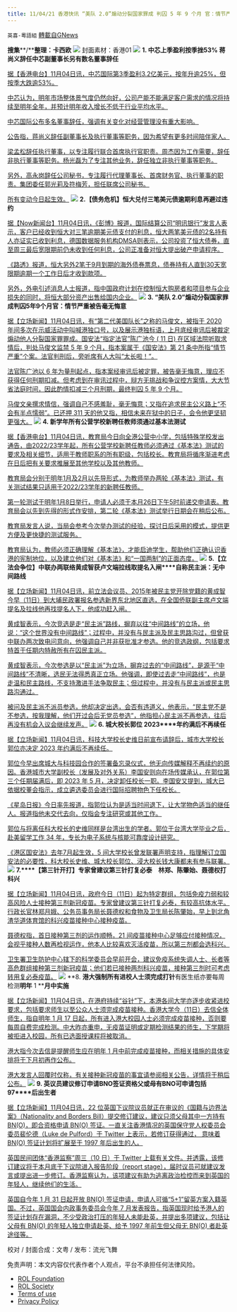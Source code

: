 ```yaml
---
title: 11/04/21 香港快讯 “美队 2.0”煽动分裂国家罪成 判囚 5 年 9 个月 官：情节严重 被告毫无悔意
---
```

`英喜-粵語組` [轉載自GNews](https://gnews.org/zh-hans/1656301/)

**搜集****/****整理：卡西欧**
![](https://assets.gnews.org/wp-content/uploads/2021/11/1111fenmian.jpg)
封面素材：香港01
![](https://assets.gnews.org/wp-content/uploads/2021/11/Screen-Shot-2021-11-11-at-11.00.11-AM.png)
**1. ****中芯上季盈利按季挫****53% ****蒋尚义辞任中芯副董事长****另有数名董事辞任**

[据【香港电台】11月04日讯，中芯国际第3季盈利3.2亿美元，按年升逾25%，但按季大跌逾53%。](https://news.rthk.hk/rthk/ch/component/k2/1619388-20211111.htm)

[中芯认为，明年市场整体景气度仍然向好，公司产能不能满足客户需求的情况将持续至明年全年，并预计明年收入增长不低于行业平均水平。](https://news.rthk.hk/rthk/ch/component/k2/1619388-20211111.htm)

[中芯国际公布多名董事辞任，强调有关变化对经营管理没有重大影响。](https://news.rthk.hk/rthk/ch/component/k2/1619388-20211111.htm)

[公告指，蒋尚义辞任副董事长及执行董事等职务，因为希望有更多时间陪伴家人。](https://news.rthk.hk/rthk/ch/component/k2/1619388-20211111.htm)

[梁孟松辞任执行董事，以专注履行联合首席执行官职责。周杰因为工作需要，辞任非执行董事等职务。杨光磊为了专注其他业务，辞任独立非执行董事等职务。](https://news.rthk.hk/rthk/ch/component/k2/1619388-20211111.htm)

[另外，高永岗辞任公司秘书，专注履行代理董事长、首席财务官、执行董事的职责。集团委任郭光莉及符梅芳，担任联席公司秘书。](https://news.rthk.hk/rthk/ch/component/k2/1619388-20211111.htm)

[所有变动今日起生效。](https://news.rthk.hk/rthk/ch/component/k2/1619388-20211111.htm)
![](https://assets.gnews.org/wp-content/uploads/2021/11/Screen-Shot-2021-11-11-at-11.00.23-AM.png)
**2.****【债务危机】恒大兑付三笔美元债逾期利息****再避过违约**

[据【Now新闻台】11月04日讯，《彭博》报道，国际结算公司“明讯银行”发言人表示，客户已经收到恒大对三笔逾期美元债支付的利息，恒大两笔美元债的2名持有人亦证实已收到利息，德国数据服务机构DMSA则表示，公司投资了恒大债券，直至周三最后宽限期前仍未收到任何利息，公司正准备对恒大提出破产申请程序。](https://news.now.com/home/finance/player?newsId=456321)

[《路透》报道，恒大另外2笔于9月到期的海外债券票息，债券持有人直到30天宽限期逾期一个工作日后才收到款项。](https://news.now.com/home/finance/player?newsId=456321)

[另外，外电引述消息人士报道，指中国政府计划在控制恒大购房者和项目参与企业损失的同时，将恒大部分资产出售给国内企业。](https://news.now.com/home/finance/player?newsId=456321)
![](https://assets.gnews.org/wp-content/uploads/2021/11/Screen-Shot-2021-11-11-at-11.00.36-AM.png)
**3. “****美队**** 2.0”****煽动分裂国家罪成****判囚****5****年****9****个月****官：情节严重****被告毫无悔意**

[据【立场新闻】11月04日讯，有“第二代美国队长”之称的马俊文，被指于 2020 年间多次在示威活动中叫喊港独口号，以及展示港独标语，上月底经审讯后被裁定煽动他人分裂国家罪罪成。国安法“指定法官”陈广池今 ( 11 日) 在区域法院听取求情后，判处马俊文监禁 5 年 9 个月，指本案属于《国安法》第 21 条中所指“情节严重”个案。法官判刑后，旁听席有人大叫“太长啦！”。](https://www.thestandnews.com/court/美隊-20煽動分裂國家罪成-判囚-5-年-9-個月-官情節嚴重-被告毫無悔意)

[法官陈广池以 6 年为量刑起点，指本案经审讯后被定罪，被告毫无悔意，理应不获得仼何刑期扣减。但考虑到在审讯过程中，辩方无挑战和争议控方案情，大大节省法庭时间，因此酌情扣减三个月刑期，最终判囚 5 年 9 个月。](https://www.thestandnews.com/court/美隊-20煽動分裂國家罪成-判囚-5-年-9-個月-官情節嚴重-被告毫無悔意)

[马俊文亲撰求情信，强调自己不感羞耻，毫无悔意；又指在追求民主公义路上“不会有半点懦弱”。已还押 311 天的他又指，相信未来在狱中的日子，会令他更坚韧更强大。](https://www.thestandnews.com/court/美隊-20煽動分裂國家罪成-判囚-5-年-9-個月-官情節嚴重-被告毫無悔意)
![](https://assets.gnews.org/wp-content/uploads/2021/11/Screen-Shot-2021-11-11-at-11.00.43-AM.png)
**4. ****新学年所有公营学校新聘任教师****须通过基本法测试**

[据【香港电台】11月04日讯，教育局今日向全港公营中小学，包括特殊学校发出通告，由2022/23学年起，所有公营学校新聘任教师必须通过《基本法》测试的要求及相关细节，适用于教师职系的所有职级，包括校长。教育局将循序渐进考虑在日后把有关要求推展至其他学校以及其他教师。](https://news.rthk.hk/rthk/ch/component/k2/1619360-20211111.htm?spTabChangeable=0)

[教育局会分别于明年1月及2月以先导形式，为教师举办两轮《基本法》测试，有关测试结果只适用于2022/23学年的新聘任教师。](https://news.rthk.hk/rthk/ch/component/k2/1619360-20211111.htm?spTabChangeable=0)

[第一轮测试于明年1月8日举行，申请人必须于本月26日下午5时前递交申请表。教育局会以先到先得的形式作安排，第二轮《基本法》测试举行日期会在稍后公布。](https://news.rthk.hk/rthk/ch/component/k2/1619360-20211111.htm?spTabChangeable=0)

[教育局发言人说，当局会参考今次举办测试的经验，探讨日后采用的模式，提供更方便及更快捷的测试服务。](https://news.rthk.hk/rthk/ch/component/k2/1619360-20211111.htm?spTabChangeable=0)

[教育局认为，教师必须正确理解《基本法》，才能启迪学生，帮助他们正确认识香港的宪制地位，以及建立他们对《基本法》和“一国两制”的正面态度。](https://news.rthk.hk/rthk/ch/component/k2/1619360-20211111.htm?spTabChangeable=0)
![](https://assets.gnews.org/wp-content/uploads/2021/11/Screen-Shot-2021-11-11-at-11.00.53-AM.png)
**5.****【立法会争位】中联办两联络****黄成智获卢文端拉线取提名入闸****自称民主派：无中间路线**

[据【立场新闻】11月04日讯，前立法会议员、2015年被民主党开除党籍的黄成智今早（11日）到大埔民政署报名参选新界东北地区直选，在全国侨联副主席卢文端提名及拉线他再找提名人下，他成功赶入闸。](https://www.thestandnews.com/politics/立法會爭位中聯辦兩聯絡-黃成智獲盧文端拉線取提名入閘-自稱民主派無中間路線)

[黄成智表示，今次竞选是走“民主派”路线，摒弃以往“中间路线”的立场，他说：“这个世界没有中间路线”；过程中，并没有与民主派及民主思路沟过，但曾获中联办两次致电问意向，他强调自己并非获批准才参选。他的竞选政纲，包括要求特首于任期内特赦所有在囚民主派。](https://www.thestandnews.com/politics/立法會爭位中聯辦兩聯絡-黃成智獲盧文端拉線取提名入閘-自稱民主派無中間路線)

[黄成智表示，今次参选是以“民主派”为立场，摒弃过去的“中间路线”，是源于“中间路线”不清晰，选民无法得悉真正立场。他强调，即使过去走“中间路线”，也是走温和民主路线，不支持激进手法争取民主；但过程中，并没有与民主派或民主思路沟通过。](https://www.thestandnews.com/politics/立法會爭位中聯辦兩聯絡-黃成智獲盧文端拉線取提名入閘-自稱民主派無中間路線)

[被问及民主派不派员参选，他却决定出选，会否有违道义，他表示，“民主党不是不参选，按我理解，他们开过会后无党员参选”，他指担心民主派不再参选，往后再没有机会入议会继续发声。](https://www.thestandnews.com/politics/立法會爭位中聯辦兩聯絡-黃成智獲盧文端拉線取提名入閘-自稱民主派無中間路線)
![](https://assets.gnews.org/wp-content/uploads/2021/11/Screen-Shot-2021-11-11-at-11.01.03-AM.png)
**6. ****城大校长郭位**** 2023****年约满后不再续任**

[据【立场新闻】11月04日讯，科技大学校长史维日前宣布请辞后，城市大学校长郭位亦决定 2023 年约满后不再续任。](https://www.thestandnews.com/society/星島城大校長郭位-2023-年約滿後不再續任)

[郭位今早出席城大与科技园合作的签署备忘录仪式，他无向传媒解释不再续约的原因。香港城市大学副校长（发展及对外关系）李国安则向在场传媒承认，在郭位第三个任期届满后，即 2023 年 5 月，决定卸任校长一职。李国安又提到，城大已依据校董会指示，成立遴选委员会进行国际招聘物色下任校长。](https://www.thestandnews.com/society/星島城大校長郭位-2023-年約滿後不再續任)

[《星岛日报》今日率先报道，指郭位认为是适当时间退下，让大学物色适当的继任人。报道指他未交代去向，仅指会专注研究或其他工作。](https://www.thestandnews.com/society/星島城大校長郭位-2023-年約滿後不再續任)

[郭位与将离任科大校长的史维同样是台湾出生的学者。郭位于台湾大学毕业之后，赴美留学工作 34 年，专长为电子系统与核能可靠度设计研究。](https://www.thestandnews.com/society/星島城大校長郭位-2023-年約滿後不再續任)

[《港区国安法》去年7月起生效，5 间大学校长曾发联署声明支持，指理解订立国安法的必要性，科大校长史维、城大校长郭位、浸大校长钱大康都未有参与联署。](https://www.thestandnews.com/society/星島城大校長郭位-2023-年約滿後不再續任)
![](https://assets.gnews.org/wp-content/uploads/2021/11/Screen-Shot-2021-11-11-at-11.01.13-AM.png)
**7.****【第三针开打】专家曾建议第三针打复必泰　林郑、陈肇始、聂德权打科兴**

[据【立场新闻】11月04日讯，政府今日（11日）起为特定群组，包括免疫力弱和较高风险人士接种第三剂新冠疫苗。专家曾建议第三针打复必泰，有较高抗体水平。行政长官林郑月娥、公务员事务局长聂德权和食物及卫生局长陈肇始，早上到北角渣华道体育馆的科兴疫苗接种中心接种疫苗。](https://www.thestandnews.com/society/a_今日起特定群組可打第三針-林鄭月娥陳肇始和聶德權打科興-聶對滅活疫苗喜歡一啲)

[聂德权指，首日接种第三剂的运作顺畅，21 间疫苗接种中心足够应付接种情况，会视乎接种人数再检视运作，他本人比较喜欢灭活疫苗，所以第三剂都会选科兴。](https://www.thestandnews.com/society/a_今日起特定群組可打第三針-林鄭月娥陳肇始和聶德權打科興-聶對滅活疫苗喜歡一啲)

[卫生署卫生防护中心辖下的科学委员会早前开会，建议免疫系统失调人士、长者等高危群组接种第三剂新冠疫苗；他们若已接种两剂科兴疫苗，接种第三剂时可考虑转用复必泰疫苗。](https://www.thestandnews.com/society/a_今日起特定群組可打第三針-林鄭月娥陳肇始和聶德權打科興-聶對滅活疫苗喜歡一啲)
![](https://assets.gnews.org/wp-content/uploads/2021/11/Screen-Shot-2021-11-11-at-11.01.22-AM.png)
**8. ****港大强制所有进校人士须完成打针****有医生纸亦要每周检测****明年**** 1 ****月中实施**

[据【立场新闻】11月04日讯，在港府持续“谷针”下，本港各间大学亦逐步收紧进校要求，包括要求师生以至公众人士须完成疫苗接种。香港大学今（11日）去信全体师生，指自明年 1 月 17 日起，所有进入港大校园人士必须完成疫苗接种，否则要每周自费完成检测。中大昨亦重申，无疫苗证明或定期检测结果的师生，下学期将被拒进入校园，所有已选面授课程将被取消。](https://www.thestandnews.com/society/港大強制所有進校人士須完成打針-有醫生紙亦要每周檢測-明年-1-月中實施)

[港大指今次去信是提醒师生应在明年 1 月中前完成疫苗接种，而相关措施的具体安排将于下月初再作公布。](https://www.thestandnews.com/society/港大強制所有進校人士須完成打針-有醫生紙亦要每周檢測-明年-1-月中實施)

[港大发言人回覆时仅称，有关接种新冠疫苗的事宜请参阅相关公告，详情将于稍后公布。](https://www.thestandnews.com/society/港大強制所有進校人士須完成打針-有醫生紙亦要每周檢測-明年-1-月中實施)
![](https://assets.gnews.org/wp-content/uploads/2021/11/Screen-Shot-2021-11-11-at-11.01.31-AM.png)
**9. ****英议员建议修订申请****BNO****签证资格****父或母有****BNO****可申请****包括****97****后出生者**

[据【立场新闻】11月04日讯，22 位英国下议院议员就正在审议的《国籍与边界法案》（Nationality and Borders Bill）提交修订建议，建议只须父母其中一方持有 BN(O)，即合资格申请 BN(O) 签证。一直关注香港情况的英国保守党人权委员会委员裴伦德（Luke de Pulford）于 Twitter 上表示，若修订获得通过， 意味着BN(O) 签证计划将扩展至于 1997 年后出生的人。](https://www.thestandnews.com/international/英議員建議修訂申請-bno-簽證資格-97-後出生者父或母有-bno-可申請)

[英国民间团体“香港监察”周三（10 日）于 Twitter 上载有关文件。并透露，该修订建议将于本月底于下议院进入报告阶段（report stage），届时议员可就建议发言或提出进一步修订。香港监察认为，该项建议有助为逃离政治检控而来到英国的年轻人，继续他们的生活。](https://www.thestandnews.com/international/英議員建議修訂申請-bno-簽證資格-97-後出生者父或母有-bno-可申請)

[英国自今年 1 月 31 日起开放 BN(O) 签证申请，申请人可循“5+1”留英方案入籍英国。不过，英国国会内政事务委员会今年 7 月发表报告，指英国现时给予港人的签证计划存在漏洞，不少受政治打压的年轻人未能赴英，并提出多项建议，包括让父母有 BN(O) 的年轻人独立申请赴英、给予 1997 年前生但父母无 BN(O) 者赴英途径等。](https://www.thestandnews.com/international/英議員建議修訂申請-bno-簽證資格-97-後出生者父或母有-bno-可申請)

校对 / 封面合成：文粤 / 发布：流光飞舞

 

免责声明：本文内容仅代表作者个人观点，平台不承担任何法律风险。

- [ROL Foundation](https://rolfoundation.org/)
- [ROL Society](https://rolsociety.org/)
- [Terms of use](https://gnews.org/terms-of-use-3/)
- [Privacy Policy](https://gnews.org/privacy-policy/)
